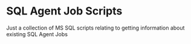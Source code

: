 # SQL Agent Job Scripts

Just a collection of MS SQL scripts relating to getting information about existing SQL Agent Jobs
